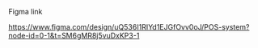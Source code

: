 Figma link 

https://www.figma.com/design/uQ536I1RIYd1EJGfOvv0oJ/POS-system?node-id=0-1&t=SM6gMR8j5vuDxKP3-1